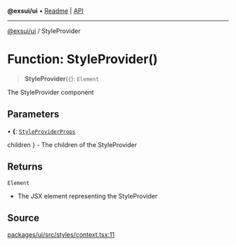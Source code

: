 **@exsui/ui** • [Readme](../README.md) \| [API](../globals.md)

***

[@exsui/ui](../README.md) / StyleProvider

# Function: StyleProvider()

> **StyleProvider**(`{`): `Element`

The StyleProvider component

## Parameters

• **\{**: [`StyleProviderProps`](../interfaces/StyleProviderProps.md)

children \} - The children of the StyleProvider

## Returns

`Element`

- The JSX element representing the StyleProvider

## Source

[packages/ui/src/styles/context.tsx:11](https://github.com/dirheimerb/exsui/blob/c97dab6/packages/ui/src/styles/context.tsx#L11)
